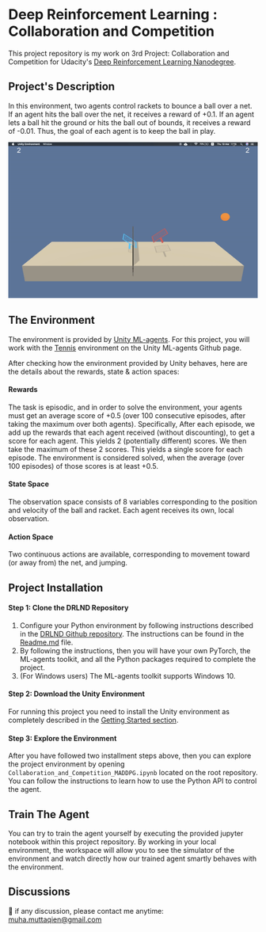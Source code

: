 # Deep Reinforcement Learning : Collaboration and Competition

This project repository is my work on 3rd Project: Collaboration and Competition for Udacity's [Deep Reinforcement Learning Nanodegree](https://www.udacity.com/course/deep-reinforcement-learning-nanodegree--nd893).


## Project's Description

In this environment, two agents control rackets to bounce a ball over a net. If an agent hits the ball over the net, it receives a reward of +0.1. If an agent lets a ball hit the ground or hits the ball out of bounds, it receives a reward of -0.01. Thus, the goal of each agent is to keep the ball in play.

![In Project 2, train an agent to control a robotic arms.](./images/tennis_player.gif)

## The Environment

The environment is provided by [Unity ML-agents](https://github.com/Unity-Technologies/ml-agents). For this project, you will work with the [Tennis](https://github.com/Unity-Technologies/ml-agents/blob/master/docs/Learning-Environment-Examples.md#tennis) environment on the Unity ML-agents Github page.

After checking how the environment provided by Unity behaves, here are the details about the rewards, state & action spaces:

#### Rewards

The task is episodic, and in order to solve the environment, your agents must get an average score of +0.5 (over 100 consecutive episodes, after taking the maximum over both agents). Specifically, After each episode, we add up the rewards that each agent received (without discounting), to get a score for each agent. This yields 2 (potentially different) scores. We then take the maximum of these 2 scores. This yields a single score for each episode. The environment is considered solved, when the average (over 100 episodes) of those scores is at least +0.5.

#### State Space

The observation space consists of 8 variables corresponding to the position and velocity of the ball and racket. Each agent receives its own, local observation.

#### Action Space

Two continuous actions are available, corresponding to movement toward (or away from) the net, and jumping.

## Project Installation

#### Step 1: Clone the DRLND Repository
1. Configure your Python environment by following instructions described in the [DRLND Github repository](https://github.com/udacity/deep-reinforcement-learning#dependencies). The instructions can be found in the [Readme.md](https://github.com/Unity-Technologies/ml-agents/blob/master/docs/Readme.md) file.
2. By following the instructions, then you will have your own PyTorch, the ML-agents toolkit, and all the Python packages required to complete the project.
3. (For Windows users) The ML-agents toolkit supports Windows 10.

#### Step 2: Download the Unity Environment
For running this project you need to install the Unity environment as completely described in the [Getting Started section](https://github.com/udacity/deep-reinforcement-learning/blob/master/p2_continuous-control/README.md).

#### Step 3: Explore the Environment
After you have followed two installment steps above, then you can explore the project environment by opening `Collaboration_and_Competition_MADDPG.ipynb` located on the root repository. You can follow the instructions to learn how to use the Python API to control the agent.

## Train The Agent
You can try to train the agent yourself by executing the provided jupyter notebook within this project repository. By working in your local environment, the workspace will allow you to see the simulator of the environment and watch directly how our trained agent smartly behaves with the environment.

## Discussions
📨 if any discussion, please contact me anytime: muha.muttaqien@gmail.com